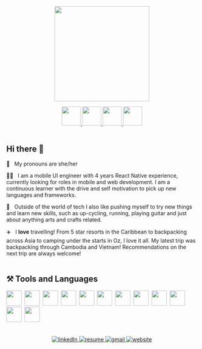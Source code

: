 <div id="header" align="center">
<img src="https://github.com/Laurencarne/Laurencarne/assets/43895098/a96667e2-a13c-4551-90c3-d722d3ff8c80" height="250">  
</div>

<p/> 
  
<div id="socialMedia" align="center">
<a href="https://www.linkedin.com/in/lauren-carne-306a2a13/" target="_blank">
<img src="https://github.com/Laurencarne/Laurencarne/assets/43895098/dc9b1c95-a8f9-4ba5-99b5-4176626f3dc4" width="50">
</a>
  
<a href="https://github.com/Laurencarne/Laurencarne/files/12001265/Lauren.Carne.CV.pdf">
<img src="https://github.com/Laurencarne/Laurencarne/assets/43895098/b77d1fd4-0130-4bc2-9c8d-453df6b652dd" width="50">
</a>

<a href="mailto:laurencarne13@gmail.com" target="_blank">
<img src="https://github.com/Laurencarne/Laurencarne/assets/43895098/ee302739-e0b6-4683-83be-70527a4d69af" width="50">
</a>

<a href="https://laurencarne.github.io/" target="_blank">
<img src="https://github.com/Laurencarne/Laurencarne/assets/43895098/1a688378-3ead-4cdc-85e8-3a12820e7458" width="50">
</a>
</div>

<br/>
<!-- Introduce yourself here -->

<h2>Hi there 👋</h2> 

👩 &nbsp; My pronouns are she/her

👩‍💻 &nbsp; I am a mobile UI engineer with 4 years React Native experience, currently looking for roles in mobile and web development. I am a continuous learner with the drive and self motivation to pick up new languages and frameworks.

🎨 &nbsp; Outside of the world of tech I also like pushing myself to try new things and learn new skills, such as up-cycling, running, playing guitar and just about anything arts and crafts related. 

✈️ &nbsp; I **love** travelling! From 5 star resorts in the Caribbean to backpacking across Asia to camping under the starts in Oz, I love it all. My latest trip was backpacking through Cambodia and Vietnam! Recommendations on the next trip are always welcome!
<br/><br/>
<h2>⚒️ Tools and Languages</h2> 

<div>
<img src="https://cdn.jsdelivr.net/gh/devicons/devicon/icons/react/react-original.svg" height=40 width=40 />&nbsp;
<img src="https://cdn.jsdelivr.net/gh/devicons/devicon/icons/javascript/javascript-original.svg" height=40 width=40/>&nbsp;
<img src="https://cdn.jsdelivr.net/gh/devicons/devicon/icons/typescript/typescript-original.svg" height=40 width=40 />&nbsp;
<img src="https://cdn.jsdelivr.net/gh/devicons/devicon/icons/nodejs/nodejs-original.svg" height=40 width=40 />&nbsp;
<img src="https://cdn.jsdelivr.net/gh/devicons/devicon/icons/graphql/graphql-plain.svg" height=40 width=40 />&nbsp;
<img src="https://cdn.jsdelivr.net/gh/devicons/devicon/icons/figma/figma-original.svg" height=40 width=40 />&nbsp;
<img src="https://cdn.jsdelivr.net/gh/devicons/devicon/icons/git/git-original.svg" height=40 width=40 />&nbsp;
<img src="https://cdn.jsdelivr.net/gh/devicons/devicon/icons/ruby/ruby-plain.svg" height=40 width=40 />&nbsp;
<img src="https://cdn.jsdelivr.net/gh/devicons/devicon/icons/rails/rails-plain.svg" height=40 width=40 />&nbsp;
<img src="https://cdn.jsdelivr.net/gh/devicons/devicon/icons/vscode/vscode-original.svg" height=40 width=40 />&nbsp;
<img src="https://cdn.jsdelivr.net/gh/devicons/devicon/icons/html5/html5-original.svg" height=40 width=40 />&nbsp;
<img src="https://cdn.jsdelivr.net/gh/devicons/devicon/icons/css3/css3-original.svg" height=40 width=40 />&nbsp;
</div>
<br/><br/>

<div id="badges" align="center">
  <a href="https://www.linkedin.com/in/lauren-carne-306a2a13/" target="_blank">
    <img src="https://img.shields.io/badge/LinkedIn-blue?style=for-the-badge&logo=linkedin&logoColor=white" alt="linkedIn"/>
  </a>
  <a href="https://github.com/Laurencarne/Laurencarne/files/12001265/Lauren.Carne.CV.pdf" title="Resume" target="_blank">
    <img src="https://img.shields.io/badge/Resume-5C2D91?style=for-the-badge&logo=read.cv&logoColor=white" alt="resume">
  </a>
  <a href="mailto:laurencarne13@gmail.com" target="_blank">
    <img src="https://img.shields.io/badge/Gmail-D14836?style=for-the-badge&logo=gmail&logoColor=white" alt="gmail"/>
  </a>
  <a href="https://laurencarne.github.io/" title="Website" target="_blank">
    <img src="https://img.shields.io/badge/Website-1CB27E?style=for-the-badge&logo=icloud&logoColor=white" alt="website">
  </a>
</div>
